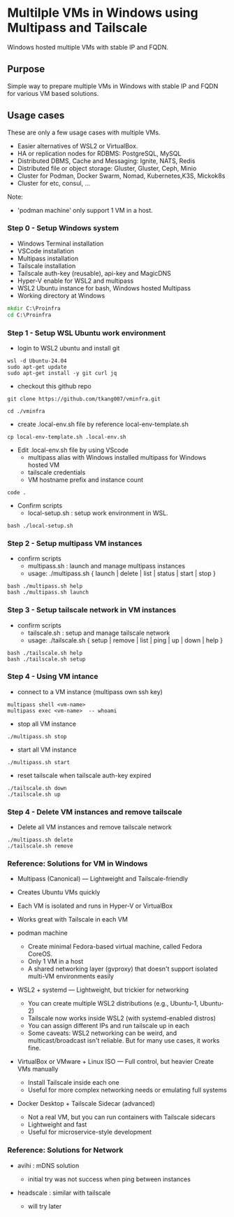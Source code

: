 # Multilple VMs in Windows using Multipass and Tailscale

Windows hosted multiple VMs with stable IP and FQDN.

## Purpose 
Simple way to prepare multiple VMs in Windows with stable IP and FQDN for various VM based solutions.  

## Usage cases
These are only a few usage cases with multiple VMs.
- Easier alternatives of WSL2 or VirtualBox.
- HA or replication nodes for RDBMS: PostgreSQL, MySQL
- Distributed DBMS, Cache and Messaging: Ignite, NATS, Redis
- Distributed file or object storage: Gluster, Gluster, Ceph, Minio
- Cluster for Podman, Docker Swarm, Nomad, Kubernetes,K3S, Mickok8s
- Cluster for etc, consul, ...

Note: 
- 'podman machine' only support 1 VM in a host.
  

### Step 0 - Setup Windows system
- Windows Terminal installation 
- VSCode installation
- Multipass installation
- Tailscale installation
- Tailscale auth-key (reusable), api-key and MagicDNS
- Hyper-V enable for WSL2 and multipass
- WSL2 Ubuntu instance for bash, Windows hosted Multipass
- Working directory at Windows
```cmd
mkdir C:\Proinfra
cd C:\Proinfra
```
  
### Step 1 - Setup WSL Ubuntu work environment  
- login to WSL2 ubuntu and install git
``` 
wsl -d Ubuntu-24.04  
sudo apt-get update
sudo apt-get install -y git curl jq 
```

- checkout this github repo
```
git clone https://github.com/tkang007/vminfra.git

cd ./vminfra
```

- create .local-env.sh file by reference local-env-template.sh 
```
cp local-env-template.sh .local-env.sh
```

- Edit .local-env.sh file by using VScode 
  - multipass alias with Windows installed multipass for Windows hosted VM
  - tailscale credentials
  - VM hostname prefix and instance count  
```
code .
``` 
  
- Confirm scripts
  - local-setup.sh : setup work environment in WSL. 
```
bash ./local-setup.sh 
```

### Step 2 - Setup multipass VM instances
- confirm scripts
  - multipass.sh : launch and manage multipass instances
  - usage: ./multipass.sh { launch | delete | list | status | start | stop }
```
bash ./multipass.sh help
bash ./multipass.sh launch 
```

### Step 3 - Setup tailscale network in VM instances
- confirm scripts
  - tailscale.sh : setup and manage tailscale network
  - usage: ./tailscale.sh { setup | remove | list | ping | up | down | help }
```
bash ./tailscale.sh help
bash ./tailscale.sh setup
```

### Step 4 - Using VM intance
- connect to a VM instance (multipass own ssh key) 
```
multipass shell <vm-name>  
multipass exec <vm-name>  -- whoami
```

- stop all VM instance
```
./multipass.sh stop
```

- start all VM instance
```
./multipass.sh start
```

- reset tailscale when tailscale auth-key expired
```
./tailscale.sh down
./tailscale.sh up 
```

### Step 4 - Delete VM instances and remove tailscale 
- Delete all VM instances and remove tailscale network
```
./multipass.sh delete 
./tailscale.sh remove
```

### Reference: Solutions for VM in Windows
-  Multipass (Canonical) — Lightweight and Tailscale-friendly
  - Creates Ubuntu VMs quickly
  - Each VM is isolated and runs in Hyper-V or VirtualBox
  - Works great with Tailscale in each VM

- podman machine 
  - Create minimal Fedora-based virtual machine, called Fedora CoreOS.
  - Only 1 VM in a host
  - A shared networking layer (gvproxy) that doesn't support isolated multi-VM environments easily
  
- WSL2 + systemd — Lightweight, but trickier for networking
  - You can create multiple WSL2 distributions (e.g., Ubuntu-1, Ubuntu-2)
  - Tailscale now works inside WSL2 (with systemd-enabled distros)
  - You can assign different IPs and run tailscale up in each
  - Some caveats: WSL2 networking can be weird, and multicast/broadcast isn't reliable. But for many use cases, it works fine.

- VirtualBox or VMware + Linux ISO — Full control, but heavier
Create VMs manually
  - Install Tailscale inside each one
  - Useful for more complex networking needs or emulating full systems

- Docker Desktop + Tailscale Sidecar (advanced)
  - Not a real VM, but you can run containers with Tailscale sidecars
  - Lightweight and fast
  - Useful for microservice-style development

### Reference: Solutions for Network 
- avihi : mDNS solution
  - initial try was not success when ping between instances

- headscale : similar with tailscale
  - will try later
